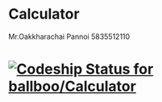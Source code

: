 # Calculator
Mr.Oakkharachai Pannoi 5835512110
# [![Codeship Status for ballboo/Calculator](https://app.codeship.com/projects/dbb37ed0-e44e-0137-2852-0ac16517213a/status?branch=master)](https://app.codeship.com/projects/373249)
